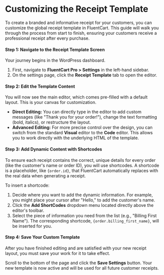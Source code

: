 # Customizing the Receipt Template

To create a branded and informative receipt for your customers, you can customize the global receipt template in FluentCart. This guide will walk you through the process from start to finish, ensuring your customers receive a professional receipt after every purchase.

#### Step 1: Navigate to the Receipt Template Screen

Your journey begins in the WordPress dashboard.

1.  First, navigate to **FluentCart Pro > Settings** in the left-hand sidebar.
2.  On the settings page, click the **Receipt Template** tab to open the editor.

#### Step 2: Edit the Template Content

You will now see the main editor, which comes pre-filled with a default layout. This is your canvas for customization.

* **Direct Editing:** You can directly type in the editor to add custom messages (like "Thank you for your order!"), change the text formatting (bold, italics), or restructure the layout.
* **Advanced Editing:** For more precise control over the design, you can switch from the standard **Visual** editor to the **Code** editor. This allows you to work directly with the underlying HTML of the template.

#### Step 3: Add Dynamic Content with Shortcodes

To ensure each receipt contains the correct, unique details for every order (like the customer's name or order ID), you will use shortcodes. A shortcode is a placeholder, like `{order.id}`, that FluentCart automatically replaces with the real data when generating a receipt.

To insert a shortcode:

1.  Decide where you want to add the dynamic information. For example, you might place your cursor after "Hello," to add the customer's name.
2.  Click the **Add ShortCodes** dropdown menu located directly above the editor's toolbar.
3.  Select the piece of information you need from the list (e.g., "Billing First Name"). The corresponding shortcode, `{order.billing_first_name}`, will be inserted for you.

#### Step 4: Save Your Custom Template

After you have finished editing and are satisfied with your new receipt layout, you must save your work for it to take effect.

Scroll to the bottom of the page and click the **Save Settings** button. Your new template is now active and will be used for all future customer receipts.
